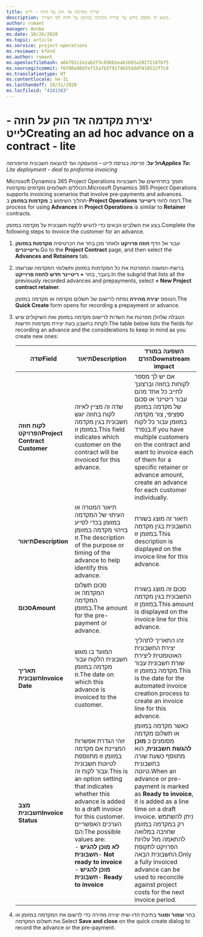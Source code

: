 ```yaml
---
title: יצירת מקדמה אד הוק על חוזה - לייט
description: נושא זה מספק מידע על יצירת מקדמה במזומן על חוזה לפי הצורך.
author: rumant
manager: Annbe
ms.date: 10/26/2020
ms.topic: article
ms.service: project-operations
ms.reviewer: kfend
ms.author: rumant
ms.openlocfilehash: a6bf02c2e2ab2f3c696b1eab1b92a20272187bf5
ms.sourcegitcommit: f6f86e80dfef15a7b5f9174b55dddf410522f7c8
ms.translationtype: HT
ms.contentlocale: he-IL
ms.lasthandoff: 10/31/2020
ms.locfileid: "4181363"
---
```

# <a name="creating-an-ad-hoc-advance-on-a-contract---lite"></a><span data-ttu-id="067e7-103">יצירת מקדמה אד הוק על חוזה - לייט</span><span class="sxs-lookup"><span data-stu-id="067e7-103">Creating an ad hoc advance on a contract - lite</span></span>

<span data-ttu-id="067e7-104">_**חל על**: פריסה בגרסת לייט – מהעסקה ועד להוצאת חשבונית פרופורמה_</span><span class="sxs-lookup"><span data-stu-id="067e7-104">_**Applies To:** Lite deployment - deal to proforma invoicing_</span></span>

<span data-ttu-id="067e7-105"> Microsoft Dynamics 365 Project Operations ‏תומך בתרחישים של חשבוניות הכוללים תשלומים מקדמים ומקדמות.</span><span class="sxs-lookup"><span data-stu-id="067e7-105">Microsoft Dynamics 365 Project Operations supports invoicing scenarios that involve pre-payments and advances.</span></span> <span data-ttu-id="067e7-106">תהליך השימוש ב **מקדמות במזומן** ב-**Project Operations** דומה לחוזי **ריטיינר**.</span><span class="sxs-lookup"><span data-stu-id="067e7-106">The process for using **Advances** in **Project Operations** is similar to **Retainer** contracts.</span></span> 

<span data-ttu-id="067e7-107">בצע את השלבים הבאים כדי להגיש ללקוח חשבונית על מקדמה במזומן.</span><span class="sxs-lookup"><span data-stu-id="067e7-107">Complete the following steps to invoice the customer for an advance.</span></span>

1. <span data-ttu-id="067e7-108">עבור אל הדף **חוזה פרויקט** ולאחר מכן בחר את הכרטיסיה **מקדמות במזומן וריטיינרים**.</span><span class="sxs-lookup"><span data-stu-id="067e7-108">Go to the **Project Contract** page, and then select the **Advances and Retainers** tab.</span></span>
2. <span data-ttu-id="067e7-109">ברשת-המשנה המפרטת את כל המקדמות במזומן ותשלומי המקדמה שנרשמו בעבר, בחר **+ ריטיינר חדש לחוזה פרוייקט**.</span><span class="sxs-lookup"><span data-stu-id="067e7-109">In the subgrid that lists all the previously recorded advances and prepayments, select **+ New Project contract retainer**.</span></span> 

    <span data-ttu-id="067e7-110">הטופס **יצירה מהירה** נפתח לרישום של תשלום מקדמה או מקדמה במזומן.</span><span class="sxs-lookup"><span data-stu-id="067e7-110">The **Quick Create** form opens for recording a prepayment or advance.</span></span>
    
3. <span data-ttu-id="067e7-111">הטבלה שלהלן מפרטת את השדות לרישום מקדמה במזומן ואת השיקולים שיש לקחת בחשבון בעת יצירת מקדמות חדשות:</span><span class="sxs-lookup"><span data-stu-id="067e7-111">The table below lists the fields for recording an advance and the considerations to keep in mind as you create new ones:</span></span>

    | <span data-ttu-id="067e7-112">שדה</span><span class="sxs-lookup"><span data-stu-id="067e7-112">Field</span></span> | <span data-ttu-id="067e7-113">תיאור</span><span class="sxs-lookup"><span data-stu-id="067e7-113">Description</span></span> | <span data-ttu-id="067e7-114">השפעה במורד הזרם</span><span class="sxs-lookup"><span data-stu-id="067e7-114">Downstream impact</span></span> |
    | --- | --- | --- |
    | <span data-ttu-id="067e7-115">**לקוח חוזה הפרויקט**</span><span class="sxs-lookup"><span data-stu-id="067e7-115">**Project Contract Customer**</span></span> | <span data-ttu-id="067e7-116">שדה זה מציין לאיזה לקוח בחוזה יוגש חשבונית בגין מקדמה במזומן זו.</span><span class="sxs-lookup"><span data-stu-id="067e7-116">This field indicates which customer on the contract will be invoiced for this advance.</span></span> | <span data-ttu-id="067e7-117">אם יש לך מספר לקוחות בחוזה וברצונך לחייב כל אחד מהם עבור ריטיינר או סכום של מקדמה במזומן ספציפי, צור מקדמה במזומן עבור כל לקוח בנפרד.</span><span class="sxs-lookup"><span data-stu-id="067e7-117">If you have multiple customers on the contract and want to invoice each of them for a specific retainer or advance amount, create an advance for each customer individually.</span></span> |
    | <span data-ttu-id="067e7-118">**תיאור**</span><span class="sxs-lookup"><span data-stu-id="067e7-118">**Description**</span></span> | <span data-ttu-id="067e7-119">תיאור המטרה או העיתוי של המקדמה במזומן בכדי לסייע בזיהוי מקדמה במזומן זו.</span><span class="sxs-lookup"><span data-stu-id="067e7-119">The description of the purpose or timing of the advance to help identify this advance.</span></span> | <span data-ttu-id="067e7-120">תיאור זה מוצג בשורת החשבונית בגין מקדמה במזומן זו.</span><span class="sxs-lookup"><span data-stu-id="067e7-120">This description is displayed on the invoice line for this advance.</span></span> |
    | <span data-ttu-id="067e7-121">**סכום**</span><span class="sxs-lookup"><span data-stu-id="067e7-121">**Amount**</span></span> | <span data-ttu-id="067e7-122">סכום תשלום המקדמה או המקדמה במזומן.</span><span class="sxs-lookup"><span data-stu-id="067e7-122">The amount for the pre-payment or advance.</span></span> | <span data-ttu-id="067e7-123">סכום זה מוצג בשורת החשבונית בגין מקדמה במזומן זו.</span><span class="sxs-lookup"><span data-stu-id="067e7-123">This amount is displayed on the invoice line for this advance.</span></span> |
    | <span data-ttu-id="067e7-124">**תאריך חשבונית**</span><span class="sxs-lookup"><span data-stu-id="067e7-124">**Invoice Date**</span></span> | <span data-ttu-id="067e7-125">המועד בו מוגש חשבונית הלקוח עבור מקדמה במזומן זו.</span><span class="sxs-lookup"><span data-stu-id="067e7-125">The date on which this advance is invoiced to the customer.</span></span> | <span data-ttu-id="067e7-126">זהו התאריך לתהליך יצירת החשבונית האוטומטית ליצירת שורת חשבונית עבור מקדמה במזומן זו.</span><span class="sxs-lookup"><span data-stu-id="067e7-126">This is the date for the automated invoice creation process to create an invoice line for this advance.</span></span> |
    | <span data-ttu-id="067e7-127">**מצב חשבונית**</span><span class="sxs-lookup"><span data-stu-id="067e7-127">**Invoice Status**</span></span> | <span data-ttu-id="067e7-128">זוהי הגדרת אפשרות המציינת אם מקדמה במזומן זו מתווספת לטיוטת חשבונית עבור לקוח זה.</span><span class="sxs-lookup"><span data-stu-id="067e7-128">This is an option setting that indicates whether this advance is added to a draft invoice for this customer.</span></span> <span data-ttu-id="067e7-129">הערכים האפשריים הם:</span><span class="sxs-lookup"><span data-stu-id="067e7-129">The possible values are:</span></span></br><span data-ttu-id="067e7-130">- **לא מוכן להגיש חשבונית**</span><span class="sxs-lookup"><span data-stu-id="067e7-130">- **Not ready to invoice**</span></span></br><span data-ttu-id="067e7-131">- **מוכן להגיש חשבונית**</span><span class="sxs-lookup"><span data-stu-id="067e7-131">- **Ready to invoice**</span></span> | <span data-ttu-id="067e7-132">כאשר מקדמה במזומן או תשלום מקדמה מסומנים כ **מוכן להגשת חשבונית**, הוא מתווסף כשעת שורה בחשבונית טיוטה.</span><span class="sxs-lookup"><span data-stu-id="067e7-132">When an advance or pre-payment is marked as **Ready to invoice**, it is added as a line time on a draft invoice.</span></span> <span data-ttu-id="067e7-133">ניתן להשתמש רק במקדמה במזומן שחויבה במלואה להתאמה מול עלויות הפרויקט לתקופת החשבונית הבאה.</span><span class="sxs-lookup"><span data-stu-id="067e7-133">Only a fully invoiced advance can be used to reconcile against project costs for the next invoice period.</span></span> |

4. <span data-ttu-id="067e7-134">בחר **שמור וסגור** בתיבת הדו-שיח יצירה מהירה כדי לרשום את המקדמה במזומן או את תשלום המקדמה.</span><span class="sxs-lookup"><span data-stu-id="067e7-134">Select **Save and close** on the quick create dialog to record the advance or the pre-payment.</span></span>
